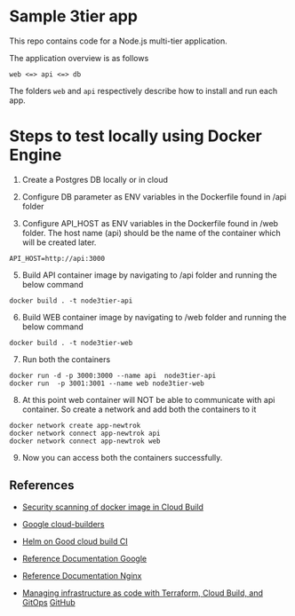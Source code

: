 # Sample 3tier app
This repo contains code for a Node.js multi-tier application.

The application overview is as follows

```
web <=> api <=> db
```

The folders `web` and `api` respectively describe how to install and run each app.


# Steps to test locally using Docker Engine

1. Create a Postgres DB locally or in cloud

2. Configure DB parameter as ENV variables in the Dockerfile found in /api folder

4. Configure API_HOST as ENV variables in the Dockerfile found in /web folder. The host name (api) should be the name of the container which will be created later.
```
API_HOST=http://api:3000
```

5. Build API container image by navigating to /api folder and running the below command
```
docker build . -t node3tier-api
```

6. Build WEB container image by navigating to /web folder and running the below command
```
docker build . -t node3tier-web
```

7. Run both the containers
```
docker run -d -p 3000:3000 --name api  node3tier-api
docker run  -p 3001:3001 --name web node3tier-web
```

8. At this point web container will NOT be able to communicate with api container. So create a network and add both the containers to it
```
docker network create app-newtrok
docker network connect app-newtrok api
docker network connect app-newtrok web
```

9. Now you can access both the containers successfully.



## References

- [Security scanning of docker image in Cloud Build](https://cloud.google.com/container-analysis/docs/ods-cloudbuild)
- [Google cloud-builders](https://cloud.google.com/build/docs/cloud-builders)

- [Helm on Good cloud build CI](https://medium.com/google-cloud/gcp-gitops-style-cicd-with-cloud-build-to-deploy-helm-chart-to-gke-fa003b999b1e)
- [Reference Documentation Google](https://cloud.google.com/community/tutorials/nginx-ingress-gke)
- [Reference Documentation Nginx](https://kubernetes.github.io/ingress-nginx/user-guide/nginx-configuration/)
- [Managing infrastructure as code with Terraform, Cloud Build, and GitOps](https://cloud.google.com/architecture/managing-infrastructure-as-code)  [GitHub](https://github.com/GoogleCloudPlatform/solutions-terraform-cloudbuild-gitops)